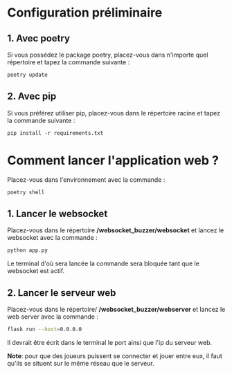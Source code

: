 
# Configuration préliminaire

## 1. Avec poetry 
Si vous possédez le package poetry, placez-vous dans n'importe quel répertoire et tapez la commande suivante :
```bash
poetry update
```

## 2. Avec pip
Si vous préférez utiliser pip, placez-vous dans le répertoire racine et tapez la commande suivante :
```
pip install -r requirements.txt
```


# Comment lancer l'application web ? 
Placez-vous dans l'environnement avec la commande :

``` bash
poetry shell
```

## 1. Lancer le websocket

Placez-vous dans le répertoire **/websocket_buzzer/websocket** et lancez le websocket avec la commande :
```bash
python app.py
```
Le terminal d'où sera lancée la commande sera bloquée tant que le websocket est actif.


## 2. Lancer le serveur web 

Placez-vous dans le répertoire/ **/websocket_buzzer/webserver** et lancez le web server avec la commande :
```bash
flask run --host=0.0.0.0
```
Il devrait être écrit dans le terminal le port ainsi que l'ip du serveur web.

**Note**: pour que des joueurs puissent se connecter et jouer entre eux, il faut qu'ils se situent sur le même réseau que le serveur.
